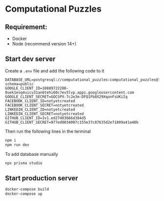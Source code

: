 # Computational Puzzles

## Requirement:
- Docker
- Node (recommend version 14+)

## Start dev server
Create a `.env` file and add the following code to it
```text
DATABASE_URL=postgresql://computational_puzzles:computational_puzzles@localhost:5432/mydb?schema=public
GOOGLE_CLIENT_ID=10889722286-8uek1esq4uicv31an6tehi60c7ev5lvp.apps.googleusercontent.com
GOOGLE_CLIENT_SECRET=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
FACEBOOK_CLIENT_ID=notyetcreated
FACEBOOK_CLIENT_SECRET=notyetcreated
LINKEDIN_CLIENT_ID=notyetcreated
LINKEDIN_CLIENT_SECRET=notyetcreated
GITHUB_CLIENT_ID=Iv1.ed27403666d384d5
GITHUB_CLIENT_SECRET=977ed0034007c155e37c87635d2e71809a41a48b
```
Then run the following lines in the terminal
```bash
npm i
npm run dev
```
To add database manually
```bash
npx prisma studio
```

## Start production server
```bash
docker-compose build
docker-compose up
```